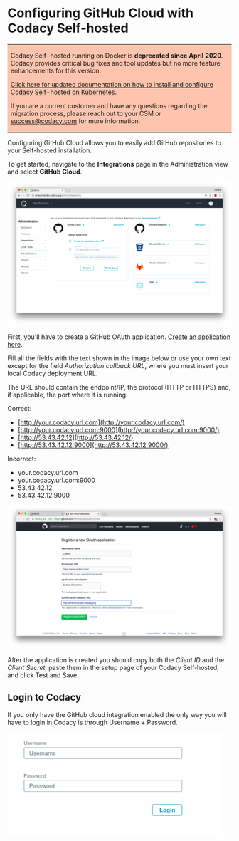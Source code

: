 # Configuring GitHub Cloud with Codacy Self-hosted

<table>
  <tbody>
    <tr>
      <td style="background-color: #ffc4ad;">
        <p>
          Codacy Self-hosted running on Docker is <strong>deprecated since April 2020</strong>. Codacy provides critical bug fixes and tool updates but no more feature enhancements for this version.
        </p>
        <p>
          <a href="/chart/" target="_self">Click here for updated documentation on how to install and configure Codacy Self-hosted on Kubernetes.</a>
        </p>
        <p>
          If you are a current customer and have any questions regarding the migration process, please reach out to your CSM or <a href="mailto:success@codacy.com" target="_blank">success@codacy.com</a> for more information.
        </p>
      </td>
    </tr>
  </tbody>
</table>

Configuring GitHub Cloud allows you to easily add GitHub repositories to your Self-hosted installation.

To get started, navigate to the **Integrations** page in the Administration view and select **GitHub Cloud**.

![Screen_Shot_2018-07-08_at_16.39.35.png](../images/Screen_Shot_2018-07-08_at_16.39.35.png)

First, you'll have to create a GitHub OAuth application. [Create an application here](https://github.com/settings/applications/new).

Fill all the fields with the text shown in the image below or use your own text except for the field _Authorization callback URL_, where you must insert your local Codacy deployment URL.

The URL should contain the endpoint/IP, the protocol (HTTP or HTTPS) and, if applicable, the port where it is running.

Correct:

-   [http://your.codacy.url.com](http://your.codacy.url.com/)
-   [http://your.codacy.url.com:9000](http://your.codacy.url.com:9000/)
-   [http://53.43.42.12](http://53.43.42.12/)
-   [http://53.43.42.12:9000](http://53.43.42.12:9000/)

Incorrect:

-   your.codacy.url.com
-   your.codacy.url.com:9000
-   53.43.42.12
-   53.43.42.12:9000

![Screen_Shot_2018-07-08_at_16.45.35.png](../images/Screen_Shot_2018-07-08_at_16.45.35.png)

After the application is created you should copy both the _Client ID_ and the _Client Secret_, paste them in the setup page of your Codacy Self-hosted, and click Test and Save.

## Login to Codacy

If you only have the GitHub cloud integration enabled the only way you will have to login in Codacy is through Username + Password.

<img src="/images/Screen_Shot_2019-08-08_at_15.36.56.png" width="479" height="231" alt="Screen_Shot_2019-08-08_at_15.36.56.png" /> 
